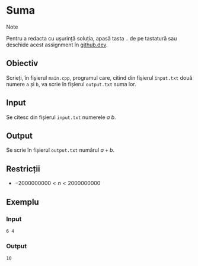 # Suma

> [!NOTE]
> Pentru a redacta cu ușurință soluția, apasă tasta `.` de pe tastatură sau deschide acest assignment în [github.dev](https://github.dev).

## Obiectiv
Scrieți, în fișierul `main.cpp`, programul care, citind din fișierul `input.txt` două numere `a` și `b`, va scrie în fișierul `output.txt` suma lor.

## Input
Se citesc din fișierul `input.txt` numerele $a \  b$.

## Output
Se scrie în fișierul `output.txt` numărul $a + b$.

## Restricții
* $-2000000000 < n < 2000000000$

## Exemplu
### Input
```
6 4
```
### Output
```
10
```
